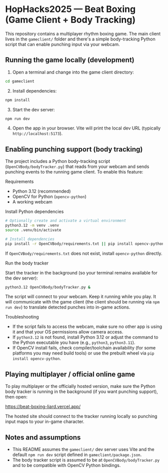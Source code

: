 # HopHacks2025 — Beat Boxing (Game Client + Body Tracking)

This repository contains a multiplayer rhythm boxing game. The main client lives in the `gameclient/` folder and there's a simple body-tracking Python script that can enable punching input via your webcam.

## Running the game locally (development)

1. Open a terminal and change into the game client directory:

```bash
cd gameclient
```

2. Install dependencies:

```bash
npm install
```

3. Start the dev server:

```bash
npm run dev
```

4. Open the app in your browser. Vite will print the local dev URL (typically `http://localhost:5173`).

## Enabling punching support (body tracking)

The project includes a Python body-tracking script (`OpenCVBody/bodyTracker.py`) that reads from your webcam and sends punching events to the running game client. To enable this feature:

Requirements

- Python 3.12 (recommended)
- OpenCV for Python (`opencv-python`)
- A working webcam

Install Python dependencies

```bash
# Optionally create and activate a virtual environment
python3.12 -m venv .venv
source .venv/bin/activate

# Install dependencies
pip install -r OpenCVBody/requirements.txt || pip install opencv-python
```

If `OpenCVBody/requirements.txt` does not exist, install `opencv-python` directly.

Run the body tracker

Start the tracker in the background (so your terminal remains available for the dev server):

```bash
python3.12 OpenCVBody/bodyTracker.py &
```

The script will connect to your webcam. Keep it running while you play. It will communicate with the game client (the client should be running via `npm run dev`) to translate detected punches into in-game actions.

Troubleshooting

- If the script fails to access the webcam, make sure no other app is using it and that your OS permissions allow camera access.
- If `python3.12` is not found, install Python 3.12 or adjust the command to the Python executable you have (e.g., `python3`, `python3.11`).
- If OpenCV install fails, check compiler/toolchain availability (for some platforms you may need build tools) or use the prebuilt wheel via `pip install opencv-python`.

## Playing multiplayer / official online game

To play multiplayer or the officially hosted version, make sure the Python body tracker is running in the background (if you want punching support), then open:

https://beat-boxing-liard.vercel.app/

The hosted site should connect to the tracker running locally so punching input maps to your in-game character.

## Notes and assumptions

- This README assumes the `gameclient/` dev server uses Vite and the default `npm run dev` script defined in `gameclient/package.json`.
- The body tracker script is assumed to be at `OpenCVBody/bodyTracker.py` and to be compatible with OpenCV Python bindings.
